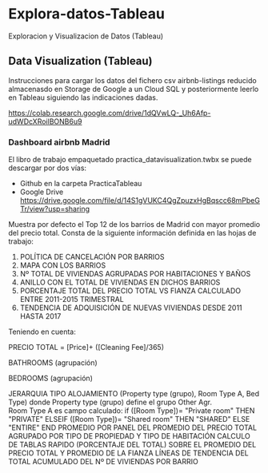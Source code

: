 # Explora-datos-Tableau
Exploracion y Visualizacion de Datos (Tableau)

## Data Visualization (Tableau)

Instrucciones para cargar los datos del fichero csv airbnb-listings reducido almacenasdo en Storage de Google a un Cloud SQL y posteriormente leerlo en Tableau siguiendo las indicaciones dadas.

https://colab.research.google.com/drive/1dQVwLQ-_Uh6Afp-udWDcXRoilBONB6u9


### Dashboard airbnb Madrid

El libro de trabajo empaquetado practica_datavisualization.twbx se puede descargar por dos vías:

- Github en la carpeta PracticaTableau
- Google Drive
https://drive.google.com/file/d/14S1gVUKC4QgZpuzxHgBqscc68mPbeGTr/view?usp=sharing

Muestra por defecto el Top 12 de los barrios de Madrid con mayor promedio del precio total.
Consta de la siguiente información definida en las hojas de trabajo:

1. POLÍTICA DE CANCELACIÓN POR BARRIOS
2. MAPA CON LOS BARRIOS 
3. Nº TOTAL DE VIVIENDAS AGRUPADAS POR HABITACIONES Y BAÑOS
4. ANILLO CON EL TOTAL DE VIVIENDAS EN DICHOS BARRIOS
5. PORCENTAJE TOTAL DEL PRECIO TOTAL VS FIANZA CALCULADO ENTRE 2011-2015 TRIMESTRAL
6. TENDENCIA DE ADQUISICIÓN DE NUEVAS VIVIENDAS DESDE 2011 HASTA 2017

Teniendo en cuenta:

PRECIO TOTAL = [Price]+ ([Cleaning Fee]/365)

BATHROOMS (agrupación)

BEDROOMS (agrupación)

JERARQUIA TIPO ALOJAMIENTO (Property type (grupo), Room Type A, Bed Type) donde 
Property type (grupo) define el grupo Other Agr.   
Room Type A es campo calculado:
  if ([Room Type])= "Private room" THEN "PRIVATE"
  ELSEIF ([Room Type])= "Shared room" THEN "SHARED"
  ELSE "ENTIRE"
  END
PROMEDIO POR PANEL DEL PROMEDIO DEL PRECIO TOTAL AGRUPADO POR TIPO DE PROPIEDAD Y TIPO DE HABITACIÓN
CALCULO DE TABLAS RAPIDO (PORCENTAJE DEL TOTAL) SOBRE EL PROMEDIO DEL PRECIO TOTAL Y PROMEDIO DE LA FIANZA
LÍNEAS DE TENDENCIA DEL TOTAL ACUMULADO DEL Nº DE VIVIENDAS POR BARRIO 


